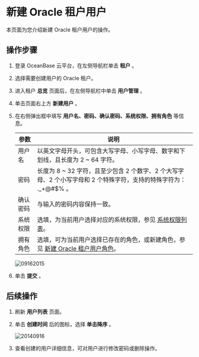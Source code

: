 新建 Oracle 租户用户 
===================================

本页面为您介绍新建 Oracle 租户用户的操作。

操作步骤 
-------------------------

1. 登录 OceanBase 云平台，在左侧导航栏单击 **租户** 。

   

2. 选择需要创建用户的 Oracle 租户。

   

3. 进入租户 **总览** 页面后，在左侧导航栏中单击 **用户管理** 。

   

4. 单击页面右上方 **新建用户** 。

   

5. 在右侧弹出框中填写 **用户名、密码、确认密码、系统权限、拥有角色** 等信息。

   

   |  参数  |                                             说明                                             |
   |------|--------------------------------------------------------------------------------------------|
   | 用户名  | 以英文字母开头，可包含大写字母、小写字母、数字和下划线，且长度为 2 \~ 64 字符。                                               |
   | 密码   | 长度为 8 \~ 32 字符，且至少包含 2 个数字、2 个大写字母、2 个小写字母和 2 个特殊字符，支持的特殊字符为： ._+@#$% 。                    |
   | 确认密码 | 与输入的密码内容保持一致。                                                                              |
   | 系统权限 | 选填，为当前用户选择对应的系统权限，参见 [系统权限列表](../../12.appendix/11.mysql-tenant-system-permissions.md)。                |
   | 拥有角色 | 选填，可为当前用户选择已存在的角色，或新建角色，参见 [新建 Oracle 租户用户角色](t2061494.html#main-2061494)。 |

   

   ![09162015](https://help-static-aliyun-doc.aliyuncs.com/assets/img/zh-CN/3360562361/p327422.png)
   

6. 单击 **提交** 。

   




后续操作 
-------------------------

1. 刷新 **用户列表** 页面。

   

2. 单击 **创建时间** 后的图标，选择 **单击降序** 。

   ![20140916](https://help-static-aliyun-doc.aliyuncs.com/assets/img/zh-CN/3360562361/p327421.png)
   

3. 查看创建的用户详细信息，可对用户进行修改密码或删除操作。

   



